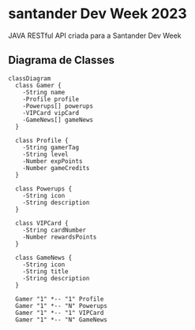 # santander Dev Week 2023
JAVA RESTful API criada para a Santander Dev Week

## Diagrama de Classes

```mermaid
classDiagram
  class Gamer {
    -String name
    -Profile profile
    -Powerups[] powerups
    -VIPCard vipCard
    -GameNews[] gameNews
  }
  
  class Profile {
    -String gamerTag
    -String level
    -Number expPoints
    -Number gameCredits
  }
  
  class Powerups {
    -String icon
    -String description
  }
  
  class VIPCard {
    -String cardNumber
    -Number rewardsPoints
  }
  
  class GameNews {
    -String icon
    -String title
    -String description
  }

  Gamer "1" *-- "1" Profile
  Gamer "1" *-- "N" Powerups
  Gamer "1" *-- "1" VIPCard
  Gamer "1" *-- "N" GameNews
```
